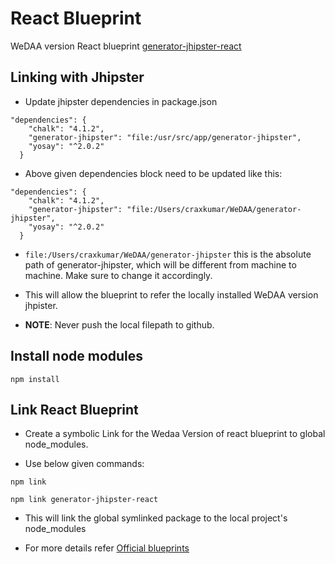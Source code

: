 # React Blueprint 

WeDAA version React blueprint [generator-jhipster-react](https://github.com/wedaa-tech/jhipster-blueprints/tree/main/generator-jhipster-react)


## Linking with Jhipster

- Update jhipster dependencies in package.json 

```
"dependencies": {
    "chalk": "4.1.2",
    "generator-jhipster": "file:/usr/src/app/generator-jhipster",
    "yosay": "^2.0.2"
  }
```
- Above given dependencies block need to be updated like this:

```
"dependencies": {
    "chalk": "4.1.2",
    "generator-jhipster": "file:/Users/craxkumar/WeDAA/generator-jhipster",
    "yosay": "^2.0.2"
  }
```

- `file:/Users/craxkumar/WeDAA/generator-jhipster` this is the absolute path of generator-jhipster, which will be different from machine to machine. Make sure to change it accordingly.

- This will allow the blueprint to refer the locally installed WeDAA version jhpister.

- **NOTE**: Never push the local filepath to github.

## Install node modules 

```
npm install
```

## Link React Blueprint

- Create a symbolic Link for the Wedaa Version of react blueprint to global node_modules.

- Use below given commands:

```
npm link
```
```
npm link generator-jhipster-react
```

- This will link the global symlinked package to the local project's node_modules

- For more details refer [Official blueprints](https://www.jhipster.tech/modules/official-blueprints/)